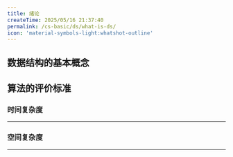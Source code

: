 ```yaml
---
title: 绪论
createTime: 2025/05/16 21:37:40
permalink: /cs-basic/ds/what-is-ds/
icon: 'material-symbols-light:whatshot-outline'
---
```


## **数据结构的基本概念**

## **算法的评价标准**

### **时间复杂度** 
---

### **空间复杂度**
---
